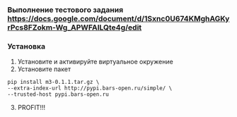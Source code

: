 ### Выполнение тестового задания https://docs.google.com/document/d/1Sxnc0U674KMghAGKyrPcs8FZokm-Wg_APWFAILQte4g/edit

### Установка
  1. Установите и активируйте виртуальное окружение
  2. Установите пакет
  
    pip install m3-0.1.1.tar.gz \
    --extra-index-url http://pypi.bars-open.ru/simple/ \
    --trusted-host pypi.bars-open.ru
    
  3. PROFIT!!!
